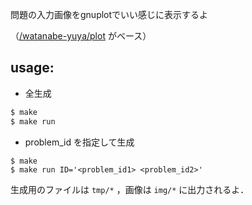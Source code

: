 問題の入力画像をgnuplotでいい感じに表示するよ

（[/watanabe-yuya/plot](https://github.com/hasipon/icfpc2016/tree/master/watanabe-yuya/plot) がベース）

## usage:
* 全生成
```sh
$ make
$ make run
```
* problem_id を指定して生成
```
$ make
$ make run ID='<problem_id1> <problem_id2>'
```
生成用のファイルは `tmp/*` ，画像は `img/*` に出力されるよ．
